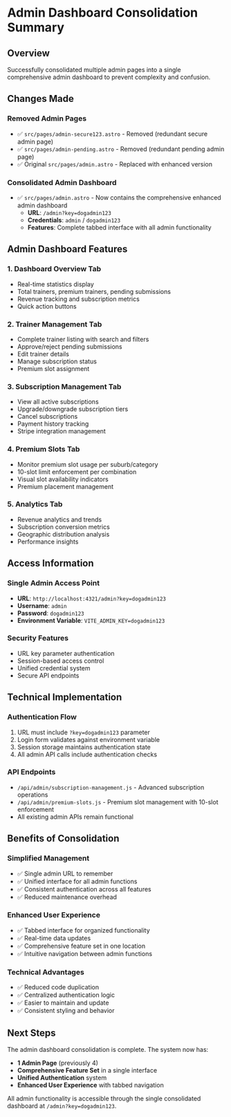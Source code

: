 # Admin Dashboard Consolidation Summary

## Overview
Successfully consolidated multiple admin pages into a single comprehensive admin dashboard to prevent complexity and confusion.

## Changes Made

### Removed Admin Pages
- ✅ `src/pages/admin-secure123.astro` - Removed (redundant secure admin page)
- ✅ `src/pages/admin-pending.astro` - Removed (redundant pending admin page)
- ✅ Original `src/pages/admin.astro` - Replaced with enhanced version

### Consolidated Admin Dashboard
- ✅ `src/pages/admin.astro` - Now contains the comprehensive enhanced admin dashboard
  - **URL**: `/admin?key=dogadmin123`
  - **Credentials**: `admin` / `dogadmin123`
  - **Features**: Complete tabbed interface with all admin functionality

## Admin Dashboard Features

### 1. Dashboard Overview Tab
- Real-time statistics display
- Total trainers, premium trainers, pending submissions
- Revenue tracking and subscription metrics
- Quick action buttons

### 2. Trainer Management Tab
- Complete trainer listing with search and filters
- Approve/reject pending submissions
- Edit trainer details
- Manage subscription status
- Premium slot assignment

### 3. Subscription Management Tab
- View all active subscriptions
- Upgrade/downgrade subscription tiers
- Cancel subscriptions
- Payment history tracking
- Stripe integration management

### 4. Premium Slots Tab
- Monitor premium slot usage per suburb/category
- 10-slot limit enforcement per combination
- Visual slot availability indicators
- Premium placement management

### 5. Analytics Tab
- Revenue analytics and trends
- Subscription conversion metrics
- Geographic distribution analysis
- Performance insights

## Access Information

### Single Admin Access Point
- **URL**: `http://localhost:4321/admin?key=dogadmin123`
- **Username**: `admin`
- **Password**: `dogadmin123`
- **Environment Variable**: `VITE_ADMIN_KEY=dogadmin123`

### Security Features
- URL key parameter authentication
- Session-based access control
- Unified credential system
- Secure API endpoints

## Technical Implementation

### Authentication Flow
1. URL must include `?key=dogadmin123` parameter
2. Login form validates against environment variable
3. Session storage maintains authentication state
4. All admin API calls include authentication checks

### API Endpoints
- `/api/admin/subscription-management.js` - Advanced subscription operations
- `/api/admin/premium-slots.js` - Premium slot management with 10-slot enforcement
- All existing admin APIs remain functional

## Benefits of Consolidation

### Simplified Management
- ✅ Single admin URL to remember
- ✅ Unified interface for all admin functions
- ✅ Consistent authentication across all features
- ✅ Reduced maintenance overhead

### Enhanced User Experience
- ✅ Tabbed interface for organized functionality
- ✅ Real-time data updates
- ✅ Comprehensive feature set in one location
- ✅ Intuitive navigation between admin functions

### Technical Advantages
- ✅ Reduced code duplication
- ✅ Centralized authentication logic
- ✅ Easier to maintain and update
- ✅ Consistent styling and behavior

## Next Steps

The admin dashboard consolidation is complete. The system now has:
- **1 Admin Page** (previously 4)
- **Comprehensive Feature Set** in a single interface
- **Unified Authentication** system
- **Enhanced User Experience** with tabbed navigation

All admin functionality is accessible through the single consolidated dashboard at `/admin?key=dogadmin123`.